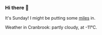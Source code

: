 ### Hi there :wave:

It's Sunday! I might be putting some [miles](https://www.strava.com/athletes/889963) in.

Weather in Cranbrook: partly cloudy, at -11°C.
